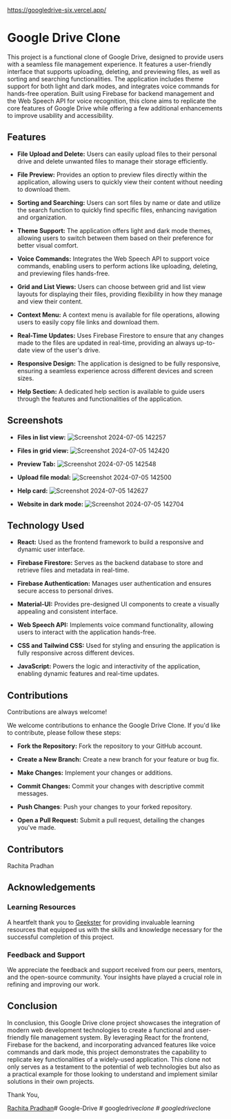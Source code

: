 https://googledrive-six.vercel.app/
# Google Drive Clone

This project is a functional clone of Google Drive, designed to provide users with a seamless file management experience. It features a user-friendly interface that supports uploading, deleting, and previewing files, as well as sorting and searching functionalities. The application includes theme support for both light and dark modes, and integrates voice commands for hands-free operation. Built using Firebase for backend management and the Web Speech API for voice recognition, this clone aims to replicate the core features of Google Drive while offering a few additional enhancements to improve usability and accessibility.


## Features

- **File Upload and Delete:** Users can easily upload files to their personal drive and delete unwanted files to manage their storage efficiently.

- **File Preview:** Provides an option to preview files directly within the application, allowing users to quickly view their content without needing to download them.

- **Sorting and Searching:** Users can sort files by name or date and utilize the search function to quickly find specific files, enhancing navigation and organization.

- **Theme Support:** The application offers light and dark mode themes, allowing users to switch between them based on their preference for better visual comfort.

- **Voice Commands:** Integrates the Web Speech API to support voice commands, enabling users to perform actions like uploading, deleting, and previewing files hands-free.

- **Grid and List Views:** Users can choose between grid and list view layouts for displaying their files, providing flexibility in how they manage and view their content.

- **Context Menu:** A context menu is available for file operations, allowing users to easily copy file links and download them.

- **Real-Time Updates:** Uses Firebase Firestore to ensure that any changes made to the files are updated in real-time, providing an always up-to-date view of the user's drive.

- **Responsive Design:** The application is designed to be fully responsive, ensuring a seamless experience across different devices and screen sizes.

- **Help Section:** A dedicated help section is available to guide users through the features and functionalities of the application.


## Screenshots
- **Files in list view:** 
![Screenshot 2024-07-05 142257](https://github.com/rach-18/Google-Drive-Clone/assets/89763249/c01222ea-e010-4e6f-aba5-3db4eeefc70c)

- **Files in grid view:** 
![Screenshot 2024-07-05 142420](https://github.com/rach-18/Google-Drive-Clone/assets/89763249/1dfd039f-9bac-4d2a-8e86-82f0836b3ed9)

- **Preview Tab:**
![Screenshot 2024-07-05 142548](https://github.com/rach-18/Google-Drive-Clone/assets/89763249/2aa09bc9-7612-476c-8545-b5aa97039db6)

- **Upload file modal:**
![Screenshot 2024-07-05 142500](https://github.com/rach-18/Google-Drive-Clone/assets/89763249/c712e4e9-6dad-4a7d-b772-d81fec8d0f80)

- **Help card:**
![Screenshot 2024-07-05 142627](https://github.com/rach-18/Google-Drive-Clone/assets/89763249/158db082-0898-4cf7-b38e-3b1eb2f515f0)

- **Website in dark mode:**
![Screenshot 2024-07-05 142704](https://github.com/rach-18/Google-Drive-Clone/assets/89763249/4bd4372f-0170-42c1-89b5-ec9bf0389a02)

## Technology Used
- **React:** Used as the frontend framework to build a responsive and dynamic user interface.

- **Firebase Firestore:** Serves as the backend database to store and retrieve files and metadata in real-time.

- **Firebase Authentication:** Manages user authentication and ensures secure access to personal drives.

- **Material-UI:** Provides pre-designed UI components to create a visually appealing and consistent interface.

- **Web Speech API:** Implements voice command functionality, allowing users to interact with the application hands-free.

- **CSS and Tailwind CSS:** Used for styling and ensuring the application is fully responsive across different devices.

- **JavaScript:** Powers the logic and interactivity of the application, enabling dynamic features and real-time updates.
## Contributions

Contributions are always welcome!

We welcome contributions to enhance the Google Drive Clone. If you'd like to contribute, please follow these steps:

- **Fork the Repository:** Fork the repository to your GitHub account.

- **Create a New Branch:** Create a new branch for your feature or bug fix.

- **Make Changes:** Implement your changes or additions.

- **Commit Changes:** Commit your changes with descriptive commit messages.

- **Push Changes**: Push your changes to your forked repository.

- **Open a Pull Request:** Submit a pull request, detailing the changes you've made.


## Contributors

Rachita Pradhan
## Acknowledgements
### Learning Resources

A heartfelt thank you to [Geekster](https://www.geekster.in/) for providing invaluable learning resources that equipped us with the skills and knowledge necessary for the successful completion of this project.

### Feedback and Support

We appreciate the feedback and support received from our peers, mentors, and the open-source community. Your insights have played a crucial role in refining and improving our work.



## Conclusion
In conclusion, this Google Drive clone project showcases the integration of modern web development technologies to create a functional and user-friendly file management system. By leveraging React for the frontend, Firebase for the backend, and incorporating advanced features like voice commands and dark mode, this project demonstrates the capability to replicate key functionalities of a widely-used application. This clone not only serves as a testament to the potential of web technologies but also as a practical example for those looking to understand and implement similar solutions in their own projects.

Thank You,

[Rachita Pradhan](@rachitapradhan448@gmail.com)#   G o o g l e - D r i v e 
 
 #   g o o g l e d r i v e _ c l o n e 
 
 #   g o o g l e d r i v e _ c l o n e 
 
 
